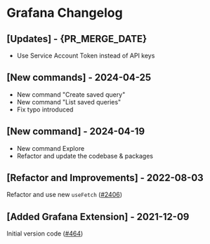 # Grafana Changelog

## [Updates] - {PR_MERGE_DATE}

- Use Service Account Token instead of API keys

## [New commands] - 2024-04-25

- New command "Create saved query"
- New command "List saved queries"
- Fix typo introduced

## [New command] - 2024-04-19

- New command Explore
- Refactor and update the codebase & packages

## [Refactor and Improvements] - 2022-08-03

Refactor and use new `useFetch` ([#2406](https://github.com/raycast/extensions/pull/2406))

## [Added Grafana Extension] - 2021-12-09

Initial version code ([#464](https://github.com/raycast/extensions/pull/464))
